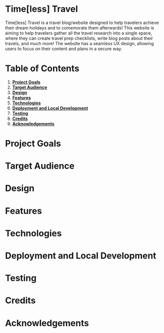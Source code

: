 # Time[less] Travel

Time[less] Travel is a travel blog/website designed to help travelers achieve their dream holidays and to comemorate them afterwards! This website is aiming to help travelers gather all the travel research into a single space, where they can create travel prep checklists, write blog posts about their travels, and much more! The website has a seamless UX design, allowing users to focus on their content and plans in a secure way.

# Table of Contents

1. **[Project Goals](#project-goals)**
2. **[Target Audience](#target-audience)**
3. **[Design](#design)**
4. **[Features](#features)**
5. **[Technologies](#technologies)**
6. **[Deployment and Local Development](#deployment-and-local-development)**
7. **[Testing](#testing)**
8. **[Credits](#credits)**
9. **[Acknowledgements](#acknowledgements)**

# Project Goals
# Target Audience
# Design
# Features
# Technologies
# Deployment and Local Development
# Testing
# Credits
# Acknowledgements